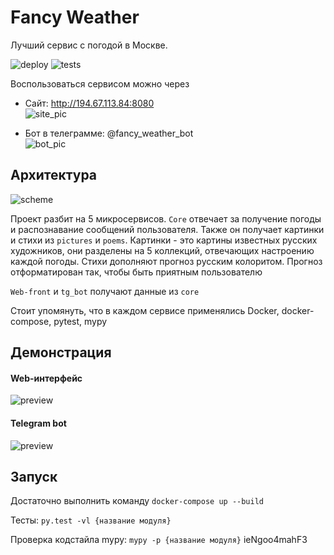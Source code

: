 # Fancy Weather
Лучший сервис с погодой в Москве.

![deploy](https://github.com/inyutin/fancy_weather/workflows/deploy/badge.svg)
![tests](https://github.com/inyutin/fancy_weather/workflows/tests/badge.svg)

Воспользоваться сервисом можно через
- Сайт: http://194.67.113.84:8080  
![site_pic](https://imgur.com/hDQKKmW.png)

- Бот в телеграмме: @fancy_weather_bot  
![bot_pic](https://imgur.com/LVuz1y9.png)

## Архитектура

![scheme](https://i.imgur.com/hGgbxqg.png)

Проект разбит на 5 микросервисов. `Core` отвечает за получение погоды и распознавание сообщений пользователя. Также он получает картинки и стихи из `pictures` и `poems`.
Картинки - это картины известных русских художников, они разделены на 5 коллекций, отвечающих настроению каждой погоды. 
Стихи дополняют прогноз русским колоритом. Прогноз отформатирован так, чтобы быть приятным пользователю

`Web-front` и `tg_bot` получают данные из `core`

Стоит упомянуть, что в каждом сервисе применялись Docker, docker-compose, pytest, mypy

## Демонстрация
#### Web-интерфейс
![preview](https://i.imgur.com/2sM5J4x.jpg)

#### Telegram bot
![preview](https://i.imgur.com/hKszpWD.png)

## Запуск
Достаточно выполнить команду `docker-compose up --build`

Тесты: `py.test -vl {название модуля}`

Проверка кодстайла mypy: `mypy -p {название модуля}`
ieNgoo4mahF3